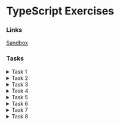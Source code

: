 # TypeScript Exercises

### Links

[Sandbox](https://typescript-exercises.github.io)

### Tasks

<details>
  <summary>Task 1</summary>

    export interface User {
      name: string;
      age: number;
      occupation: string;
    }

</details>

<details>
  <summary>Task 2</summary>

    export type Person = User | Admin;

</details>

<details>
  <summary>Task 3</summary>

    export function logPerson(person: Person) {
      let additionalInformation: string;
      if ('role' in person) {
        additionalInformation = person.role;
      } else {
        additionalInformation = person.oc cupation;
      }
      console.log(` - ${person.name}, ${person.age}, ${additionalInformation}`);
    }

</details>

<details>
  <summary>Task 4</summary>

    export function isAdmin(person: Person): person is Admin {
      return person.type === 'admin';
    }

    export function isUser(person: Person): person is User {
      return person.type === 'user';
    }

</details>

<details>
  <summary>Task 5</summary>

    export function filterUsers(persons: Person[], criteria: Partial<User>): User[] {
      return persons.filter(isUser).filter((user) => {
        const criteriaKeys = Object.keys(criteria) as (keyof User)[];
        return criteriaKeys.every((fieldName) => {
          return user[fieldName] === criteria[fieldName];
        });
      });
    }

</details>

<details>
  <summary>Task 6</summary>

    const getObjectKeys = <T>(obj: T) => Object.keys(obj) as (keyof T)[];

    export function filterPersons(persons: Person[], personType: 'user', criteria: Partial<User>): User[];
    export function filterPersons(persons: Person[], personType: 'admin', criteria: Partial<Admin>): Admin[];
    export function filterPersons(persons: Person[], personType: string, criteria: Partial<Person>): Person[] {
      return persons
      .filter((person) => person.type === personType)
      .filter((person) => {
        let criteriaKeys = getObjectKeys(criteria);
        return criteriaKeys.every((fieldName) => {
            return person[fieldName] === criteria[fieldName];
        });
      });
    }

</details>

<details>
  <summary>Task 7</summary>

    export function swap<T1, T2>(v1: T1, v2: T2): [T2, T1] {
      return [v2, v1];
    }

</details>

<details>
  <summary>Task 8</summary>

    type OmitType<T> = Omit<T, 'type'>;

    interface PowerUser extends OmitType<User>, OmitType<Admin> {
      type: 'powerUser',
    }

</details>
